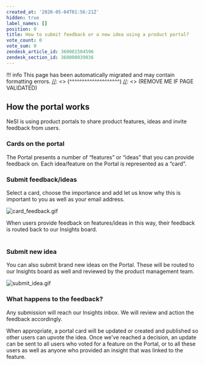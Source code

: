 ```yaml
---
created_at: '2020-05-04T01:56:21Z'
hidden: true
label_names: []
position: 0
title: How to submit feedback or a new idea using a product portal?
vote_count: 0
vote_sum: 0
zendesk_article_id: 360001504596
zendesk_section_id: 360000039036
---
```




[//]: <> (REMOVE ME IF PAGE VALIDATED)
[//]: <> (vvvvvvvvvvvvvvvvvvvv)
!!! info
    This page has been automatically migrated and may contain formatting errors.
[//]: <> (^^^^^^^^^^^^^^^^^^^^)
[//]: <> (REMOVE ME IF PAGE VALIDATED)

<h2 id="how-the-portal-works">How the portal works</h2>
<p>NeSI is using product portals to share product features, ideas and invite feedback from users.</p>
<h3 id="Cards-on-the-portal">Cards on the portal</h3>
<p>The Portal presents a number of “features” or “ideas” that you can provide feedback on. Each idea/feature on the Portal is represented as a “card”.</p>
<h3 id="Invite-feedback/comments">Submit feedback/ideas</h3>
<p>Select a card, choose the importance and add let us know why this is important to you as well as your email address.</p>
<p><img src="https://support.nesi.org.nz/hc/article_attachments/360004620616" alt="card_feedback.gif"></p>
<div class="heading-anchor-wrapper">
<div class="sc-dHIava kgjRRC">
<div>When users provide feedback on features/ideas in this way, their feedback is routed back to our Insights board.</div>
<div> </div>
</div>
</div>
<h3>Submit new idea</h3>
<p>You can also submit brand new ideas on the Portal. These will be routed to our Insights board as well and reviewed by the product management team.</p>
<p><img src="https://support.nesi.org.nz/hc/article_attachments/360004259436" alt="submit_idea.gif"></p>
<h3 id="Closing-the-feedback-loop">What happens to the feedback?</h3>
<p>Any submission will reach our Insights inbox. We will review and action the feedback accordingly.</p>
<p>When appropriate, a portal card will be updated or created and published so other users can upvote the idea. Once we've reached a decision, an update can be sent to all users who voted for a feature on the Portal, or to all these users as well as anyone who provided an insight that was linked to the feature.</p>
<p> </p>
<p> </p>